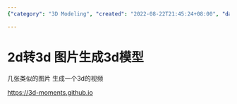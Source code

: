 ```yaml
---
{"category": "3D Modeling", "created": "2022-08-22T21:45:24+08:00", "date": "2022-08-22 21:45:24", "description": "This text discusses a method to create 3D models from multiple similar images and generate a 3D video using the tool '3d-moments'. The process involves analyzing the images to extract depth information, which is then used to build a 3D model. This technology has various applications in industries like gaming, architecture, and film making.", "modified": "2022-08-22T21:46:05+08:00", "tags": ["3d-models", "3d-video", "image-processing", "machine-learning", "tool"], "title": "Generating 3D Models from Images with the 3d-Moments Tool"}

---
```


# 2d转3d 图片生成3d模型

几张类似的图片 生成一个3d的视频

https://3d-moments.github.io
